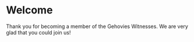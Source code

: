 # Welcome

Thank you for becoming a member of the Gehovies Witnesses. We are very glad that you could join us!
